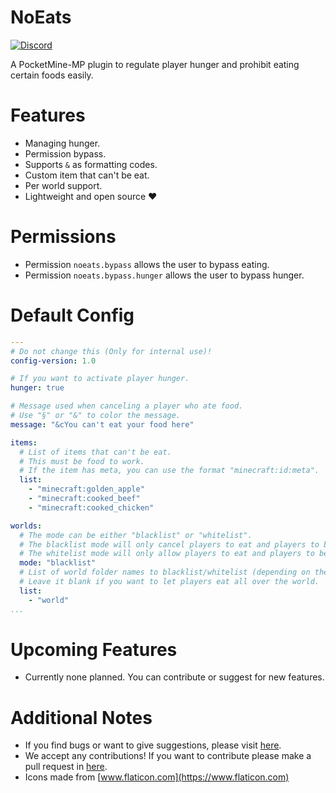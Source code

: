 # NoEats

[![Discord](https://img.shields.io/discord/830063409000087612?color=7389D8&label=discord)](https://discord.com/invite/EggNF9hvGv)

A PocketMine-MP plugin to regulate player hunger and prohibit eating certain foods easily.

# Features

- Managing hunger.
- Permission bypass.
- Supports `&` as formatting codes.
- Custom item that can't be eat.
- Per world support.
- Lightweight and open source ❤️

# Permissions

- Permission `noeats.bypass` allows the user to bypass eating.
- Permission `noeats.bypass.hunger` allows the user to bypass hunger.

# Default Config
```yaml
---
# Do not change this (Only for internal use)!
config-version: 1.0

# If you want to activate player hunger.
hunger: true

# Message used when canceling a player who ate food.
# Use "§" or "&" to color the message.
message: "&cYou can't eat your food here"

items:
  # List of items that can't be eat.
  # This must be food to work.
  # If the item has meta, you can use the format "minecraft:id:meta".
  list:
    - "minecraft:golden_apple"
    - "minecraft:cooked_beef"
    - "minecraft:cooked_chicken"

worlds:
  # The mode can be either "blacklist" or "whitelist".
  # The blacklist mode will only cancel players to eat and players to be hungry according to the name of a predetermined world folder and will allow player feeding and hunger players around the world.
  # The whitelist mode will only allow players to eat and players to be hungry according to the name of a predetermined world folder and will cancel player feeding and starve players around the world.
  mode: "blacklist"
  # List of world folder names to blacklist/whitelist (depending on the mode set above).
  # Leave it blank if you want to let players eat all over the world.
  list:
    - "world"
...

```

# Upcoming Features

- Currently none planned. You can contribute or suggest for new features.

# Additional Notes

- If you find bugs or want to give suggestions, please visit [here](https://github.com/AIPTU/NoEats/issues).
- We accept any contributions! If you want to contribute please make a pull request in [here](https://github.com/AIPTU/NoEats/pulls).
- Icons made from [www.flaticon.com](https://www.flaticon.com)
